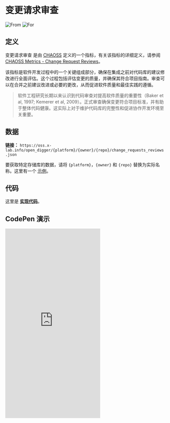 # 变更请求审查

![From](https://img.shields.io/badge/来自-CHAOSS-blue) ![For](https://img.shields.io/badge/用于-仓库-blue)

## 定义

变更请求审查 是由 [CHAOSS](https://chaoss.community) 定义的一个指标，有关该指标的详细定义，请参阅 [CHAOSS Metrics - Change Request Reviews](https://chaoss.community/kb/metric-change-request-reviews/)。

该指标是软件开发过程中的一个关键组成部分，确保在集成之前对代码库的建议修改进行全面评估。这个过程包括评估变更的质量，并确保其符合项目指南。审查可以在合并之前建议改进或必要的更改，从而促进软件质量和最佳实践的遵循。

> 软件工程研究长期以来认识到代码审查对提高软件质量的重要性（Baker et al, 1997; Kemerer et al, 2009）。正式审查确保变更符合项目标准，并有助于整体代码健康。这实际上对于维护代码库的完整性和促进协作开发环境至关重要。

## 数据

**链接：** `https://oss.x-lab.info/open_digger/{platform}/{owner}/{repo}/change_requests_reviews.json`

要获取特定存储库的数据，请将 `{platform}`，`{owner}` 和 `{repo}` 替换为实际名称。这里有一个 [示例](https://oss.x-lab.info/open_digger/github/X-lab2017/open-digger/change_requests_reviews.json)。

## 代码

这里是 [**实现代码**](https://github.com/X-lab2017/open-digger/blob/master/src/metrics/chaoss.ts#L734)。

## CodePen 演示

<iframe height="600" scrolling="no" title="OpenDigger - [CHAOSS] Change Requests Reviews" src="https://codepen.io/frank-zsy/embed/bGjPGxw?default-tab=js%2Cresult&editable=true" frameborder="no" loading="lazy" allowtransparency="true" allowfullscreen="true">
  See the Pen <a href="https://codepen.io/frank-zsy/pen/bGjPGxw">
  OpenDigger - [CHAOSS] Change Requests Reviews</a> by Frank Zhao (<a href="https://codepen.io/frank-zsy">@frank-zsy</a>)
  on <a href="https://codepen.io">CodePen</a>.
</iframe>